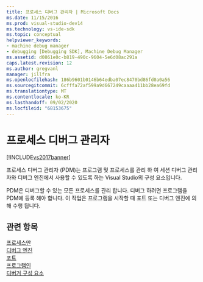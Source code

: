 ```yaml
---
title: 프로세스 디버그 관리자 | Microsoft Docs
ms.date: 11/15/2016
ms.prod: visual-studio-dev14
ms.technology: vs-ide-sdk
ms.topic: conceptual
helpviewer_keywords:
- machine debug manager
- debugging [Debugging SDK], Machine Debug Manager
ms.assetid: d0861e0c-b819-490c-9604-5e6d08ac291a
caps.latest.revision: 12
ms.author: gregvanl
manager: jillfra
ms.openlocfilehash: 186b9601b0146b64edba07ec8470bd86fd0a0a56
ms.sourcegitcommit: 6cfffa72af599a9d667249caaaa411bb28ea69fd
ms.translationtype: MT
ms.contentlocale: ko-KR
ms.lasthandoff: 09/02/2020
ms.locfileid: "68153675"
---
```

# <a name="process-debug-manager"></a>프로세스 디버그 관리자
[!INCLUDE[vs2017banner](../../includes/vs2017banner.md)]

프로세스 디버그 관리자 (PDM)는 프로그램 및 프로세스를 관리 하 여 세션 디버그 관리자와 디버그 엔진에서 사용할 수 있도록 하는 Visual Studio의 구성 요소입니다.  
  
 PDM은 디버그할 수 있는 모든 프로세스를 관리 합니다. 디버그 하려면 프로그램을 PDM에 등록 해야 합니다. 이 작업은 프로그램을 시작할 때 포트 또는 디버그 엔진에 의해 수행 됩니다.  
  
## <a name="see-also"></a>관련 항목  
 [프로세스만](../../extensibility/debugger/processes.md)   
 [디버그 엔진](../../extensibility/debugger/debug-engine.md)   
 [포트](../../extensibility/debugger/ports.md)   
 [프로그램인](../../extensibility/debugger/programs.md)   
 [디버거 구성 요소](../../extensibility/debugger/debugger-components.md)
